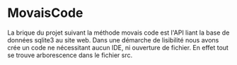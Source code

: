 # MovaisCode

La brique du projet suivant la méthode movais code est l'API liant la base de données sqlite3 au site web.
Dans une démarche de lisibilité nous avons crée un code ne nécessitant aucun IDE, ni ouverture de fichier.
En effet tout se trouve arborescence dans le fichier src.

